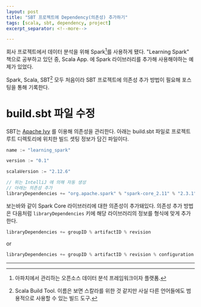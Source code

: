 ```yaml
---
layout: post
title: "SBT 프로젝트에 Dependency(의존성) 추가하기"
tags: [scala, sbt, dependency, project]
excerpt_separator: <!--more-->

---
```


회사 프로젝트에서 데이터 분석을 위해 Spark[^1]를 사용하게 됐다. "Learning Spark" 책으로 공부하고 있던 중, Scala App. 에 Spark 라이브러리를 추가해 사용해야하는 예제가 있었다.

Spark, Scala, SBT[^2] 모두 처음이라 SBT 프로젝트에  의존성 추가 방법이 필요해 포스팅을 통해 기록한다.



[^1]: 아파치에서 관리하는 오픈소스 데이터 분석 프레임워크이자 플랫폼.
[^2]: Scala Build Tool. 이름은 보면 스칼라를 위한 것 같지만 사실 다른 언어들에도 범용적으로 사용할 수 있는 빌드 도구.



# build.sbt 파일 수정

SBT는 [Apache Ivy](https://ant.apache.org/ivy/) 를 이용해 의존성을 관리한다. 아래는 build.sbt 파일로 프로젝트 루트 디렉토리에 위치한 빌드 셋팅 정보가 담긴 파일이다.

```scala
name := "learning_spark"

version := "0.1"

scalaVersion := "2.12.6"

// 위는 IntelliJ 에 의해 자동 생성
// 아래는 의존성 추가
libraryDependencies += "org.apache.spark" % "spark-core_2.11" % "2.3.1"
```

보는바와 같이 Spark Core 라이브러리에 대한 의존성이 추가돼있다. 의존성 추가 방법은 다음처럼 `libraryDependencies` 키에 해당 라이브러리의 정보를 형식에 맞게 추가한다.


```scala
libraryDependencies += groupID % artifactID % revision
```

or

```scala
libraryDependencies += groupID % artifactID % revision % configuration
```
___
